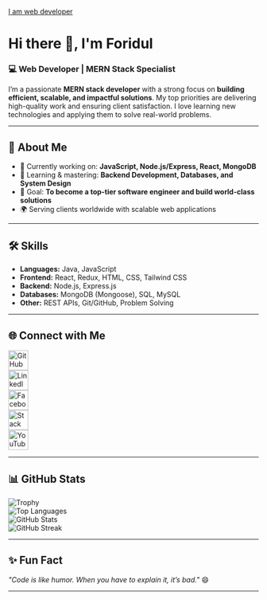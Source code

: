 [I am web developer](https://www.linkedin.com/in/foridulislam22/)

# Hi there 👋, I'm Foridul  
### 💻 Web Developer | MERN Stack Specialist  

I’m a passionate **MERN stack developer** with a strong focus on **building efficient, scalable, and impactful solutions**. My top priorities are delivering high-quality work and ensuring client satisfaction. I love learning new technologies and applying them to solve real-world problems.  

---

## 🚀 About Me  
- 🔭 Currently working on: **JavaScript, Node.js/Express, React, MongoDB**  
- 🌱 Learning & mastering: **Backend Development, Databases, and System Design**  
- 🎯 Goal: **To become a top-tier software engineer and build world-class solutions**  
- 🌍 Serving clients worldwide with scalable web applications  

---

## 🛠 Skills  
- **Languages:** Java, JavaScript  
- **Frontend:** React, Redux, HTML, CSS, Tailwind CSS  
- **Backend:** Node.js, Express.js  
- **Databases:** MongoDB (Mongoose), SQL, MySQL  
- **Other:** REST APIs, Git/GitHub, Problem Solving  

---

## 🌐 Connect with Me  
[<img src="https://cdn.jsdelivr.net/npm/simple-icons@3.0.1/icons/github.svg" alt="GitHub" height="40">](https://github.com/FORIDUL818)  
[<img src="https://cdn.jsdelivr.net/npm/simple-icons@3.0.1/icons/linkedin.svg" alt="LinkedIn" height="40">](https://www.linkedin.com/in/foridulslam/)  
[<img src="https://cdn.jsdelivr.net/npm/simple-icons@3.0.1/icons/facebook.svg" alt="Facebook" height="40">](https://www.facebook.com/Foridul.islamftr)  
[<img src="https://cdn.jsdelivr.net/npm/simple-icons@3.0.1/icons/stackoverflow.svg" alt="Stack Overflow" height="40">](https://stackoverflow.com/users/21719066/fi-foridul-islam)  
[<img src="https://cdn.jsdelivr.net/npm/simple-icons@3.0.1/icons/youtube.svg" alt="YouTube" height="40">](https://www.youtube.com/@user-jm5wk9ym5y)  

---

## 📊 GitHub Stats  
![Trophy](https://github-profile-trophy.vercel.app/?username=FORIDUL818)  
![Top Languages](https://github-readme-stats.vercel.app/api/top-langs/?username=FORIDUL818&layout=compact)  
![GitHub Stats](https://github-readme-stats.vercel.app/api?username=FORIDUL818&show_icons=true&count_private=true)  
![GitHub Streak](https://streak-stats.demolab.com/?user=FORIDUL818)  

---

## ✨ Fun Fact  
_"Code is like humor. When you have to explain it, it’s bad."_ 😄  

---


